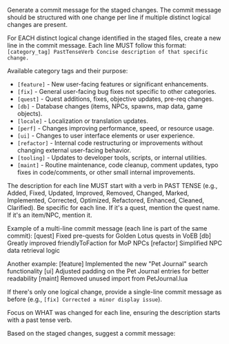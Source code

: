 Generate a commit message for the staged changes.
The commit message should be structured with one change per line if multiple distinct logical changes are present.

For EACH distinct logical change identified in the staged files, create a new line in the commit message.
Each line MUST follow this format: `[category_tag] PastTenseVerb Concise description of that specific change.`

Available category tags and their purpose:
*   `[feature]` - New user-facing features or significant enhancements.
*   `[fix]` - General user-facing bug fixes not specific to other categories.
*   `[quest]` - Quest additions, fixes, objective updates, pre-req changes.
*   `[db]` - Database changes (items, NPCs, spawns, map data, game objects).
*   `[locale]` - Localization or translation updates.
*   `[perf]` - Changes improving performance, speed, or resource usage.
*   `[ui]` - Changes to user interface elements or user experience.
*   `[refactor]` - Internal code restructuring or improvements without changing external user-facing behavior.
*   `[tooling]` - Updates to developer tools, scripts, or internal utilities.
*   `[maint]` - Routine maintenance, code cleanup, comment updates, typo fixes in code/comments, or other small internal improvements.

The description for each line MUST start with a verb in PAST TENSE (e.g., Added, Fixed, Updated, Improved, Removed, Changed, Marked, Implemented, Corrected, Optimized, Refactored, Enhanced, Cleaned, Clarified).
Be specific for each line. If it's a quest, mention the quest name. If it's an item/NPC, mention it.

Example of a multi-line commit message (each line is part of the same commit):
[quest] Fixed pre-quests for Golden Lotus quests in VoEB
[db] Greatly improved friendlyToFaction for MoP NPCs
[refactor] Simplified NPC data retrieval logic

Another example:
[feature] Implemented the new "Pet Journal" search functionality
[ui] Adjusted padding on the Pet Journal entries for better readability
[maint] Removed unused import from PetJournal.lua

If there's only one logical change, provide a single-line commit message as before (e.g., `[fix] Corrected a minor display issue`).

Focus on WHAT was changed for each line, ensuring the description starts with a past tense verb.

Based on the staged changes, suggest a commit message:
